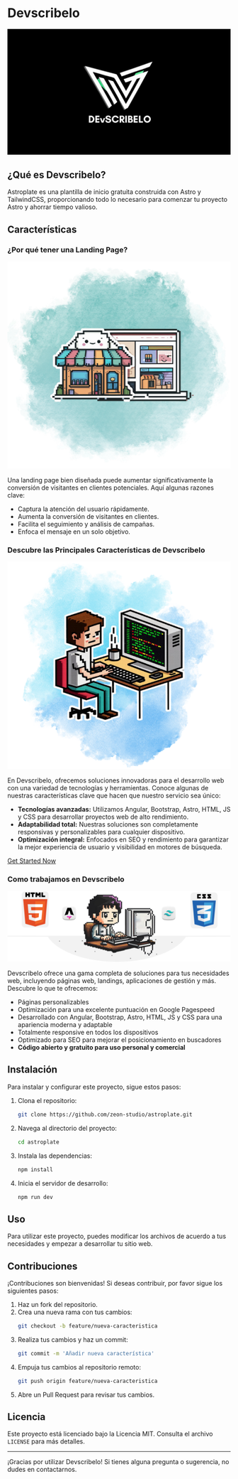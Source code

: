 # Devscribelo

![Banner](./public/images/bannerdevswp.png)

## ¿Qué es Devscribelo?

Astroplate es una plantilla de inicio gratuita construida con Astro y TailwindCSS, proporcionando todo lo necesario para comenzar tu proyecto Astro y ahorrar tiempo valioso.

## Características

### ¿Por qué tener una Landing Page?
![Por qué tener una Landing Page](./public/images/service-3.png)

Una landing page bien diseñada puede aumentar significativamente la conversión de visitantes en clientes potenciales. Aquí algunas razones clave:

- Captura la atención del usuario rápidamente.
- Aumenta la conversión de visitantes en clientes.
- Facilita el seguimiento y análisis de campañas.
- Enfoca el mensaje en un solo objetivo.

### Descubre las Principales Características de Devscribelo
![Características de Devscribelo](./public/images/service-2.png)

En Devscribelo, ofrecemos soluciones innovadoras para el desarrollo web con una variedad de tecnologías y herramientas. Conoce algunas de nuestras características clave que hacen que nuestro servicio sea único:

- **Tecnologías avanzadas:** Utilizamos Angular, Bootstrap, Astro, HTML, JS y CSS para desarrollar proyectos web de alto rendimiento.
- **Adaptabilidad total:** Nuestras soluciones son completamente responsivas y personalizables para cualquier dispositivo.
- **Optimización integral:** Enfocados en SEO y rendimiento para garantizar la mejor experiencia de usuario y visibilidad en motores de búsqueda.

[Get Started Now](https://github.com/zeon-studio/astroplate)

### Como trabajamos en Devscribelo
![Como trabajamos en Devscribelo](./public/images/bannerdevs.png)

Devscribelo ofrece una gama completa de soluciones para tus necesidades web, incluyendo páginas web, landings, aplicaciones de gestión y más. Descubre lo que te ofrecemos:

- Páginas personalizables
- Optimización para una excelente puntuación en Google Pagespeed
- Desarrollado con Angular, Bootstrap, Astro, HTML, JS y CSS para una apariencia moderna y adaptable
- Totalmente responsive en todos los dispositivos
- Optimizado para SEO para mejorar el posicionamiento en buscadores
- **Código abierto y gratuito para uso personal y comercial**

## Instalación

Para instalar y configurar este proyecto, sigue estos pasos:

1. Clona el repositorio:
    ```sh
    git clone https://github.com/zeon-studio/astroplate.git
    ```
2. Navega al directorio del proyecto:
    ```sh
    cd astroplate
    ```
3. Instala las dependencias:
    ```sh
    npm install
    ```
4. Inicia el servidor de desarrollo:
    ```sh
    npm run dev
    ```

## Uso

Para utilizar este proyecto, puedes modificar los archivos de acuerdo a tus necesidades y empezar a desarrollar tu sitio web.

## Contribuciones

¡Contribuciones son bienvenidas! Si deseas contribuir, por favor sigue los siguientes pasos:

1. Haz un fork del repositorio.
2. Crea una nueva rama con tus cambios:
    ```sh
    git checkout -b feature/nueva-caracteristica
    ```
3. Realiza tus cambios y haz un commit:
    ```sh
    git commit -m 'Añadir nueva característica'
    ```
4. Empuja tus cambios al repositorio remoto:
    ```sh
    git push origin feature/nueva-caracteristica
    ```
5. Abre un Pull Request para revisar tus cambios.

## Licencia

Este proyecto está licenciado bajo la Licencia MIT. Consulta el archivo `LICENSE` para más detalles.

---

¡Gracias por utilizar Devscribelo! Si tienes alguna pregunta o sugerencia, no dudes en contactarnos.
